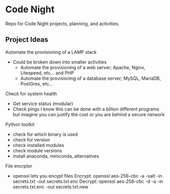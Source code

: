 # Code Night
Repo for Code Night projects, planning, and activities.

## Project Ideas
Automate the provisioning of a LAMP stack
* Could be broken down into smaller activities
  * Automate the provisioning of a web server; Apache, Nginx, Litespeed, etc... and PHP
  * Automate the provisioning of a database server; MySQL, MariaDB, PostGres, etc...

Check for system health
 * Get service status (modular)
 * Check pings
 I know this can be done with a billion different programs but imagine you can justify the cost or you are behind a secure network

Python toolkit
 * check for which binary is used
 * check for version
 * check installed modules
 * check module versions
 * install anaconda, miniconda, alternatives

File encrptor 
 * openssl lets you encypt files
  Encrypt:
   openssl aes-256-cbc -a -salt -in secrets.txt -out secrets.txt.enc
  Decrypt:
   openssl aes-256-cbc -d -a -in secrets.txt.enc -out secrets.txt.new
